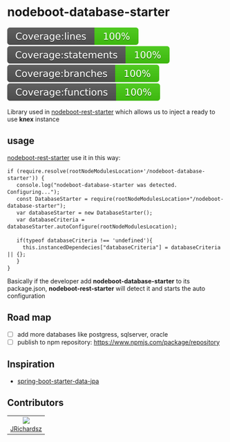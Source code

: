 # nodeboot-database-starter

![](./coverage/lines.svg) ![](./coverage/statements.svg) ![](./coverage/branches.svg) ![](./coverage/functions.svg)

Library used in [nodeboot-rest-starter](https://github.com/nodeboot/nodeboot-rest-starter) which allows us to inject a ready to use **knex** instance

## usage

[nodeboot-rest-starter](https://github.com/nodeboot/nodeboot-rest-starter) use it in this way:

```
if (require.resolve(rootNodeModulesLocation+'/nodeboot-database-starter')) {
   console.log("nodeboot-database-starter was detected. Configuring...");
   const DatabaseStarter = require(rootNodeModulesLocation+"/nodeboot-database-starter");
   var databaseStarter = new DatabaseStarter();
   var databaseCriteria = databaseStarter.autoConfigure(rootNodeModulesLocation);

   if(typeof databaseCriteria !== 'undefined'){
     this.instancedDependecies["databaseCriteria"] = databaseCriteria || {};
   }
}
```

Basically if the developer add **nodeboot-database-starter** to its package.json, **nodeboot-rest-starter** will detect it and starts the auto configuration

## Road map

- [ ] add more databases like postgress, sqlserver, oracle
- [ ] publish to npm repository: https://www.npmjs.com/package/repository

## Inspiration

- [spring-boot-starter-data-jpa](https://docs.spring.io/spring-boot/docs/current/reference/htmlsingle/)

## Contributors

<table>
  <tbody>
    <td style="text-align: center;" >
      <img src="https://avatars0.githubusercontent.com/u/3322836?s=460&v=4" width="100px;"/>
      <br />
      <label><a href="http://jrichardsz.github.io/">JRichardsz</a></label>
      <br />
    </td>    
  </tbody>
</table>
